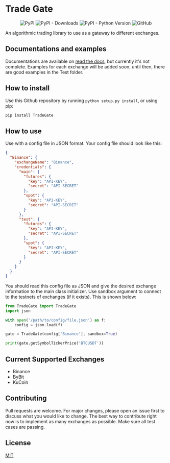 # Trade Gate

<div align="center">

![PyPI](https://img.shields.io/pypi/v/TradeGate?style=flat-square)
![PyPI - Downloads](https://img.shields.io/pypi/dm/TradeGate)
![PyPI - Python Version](https://img.shields.io/pypi/pyversions/TradeGate?style=flat-square)
![GitHub](https://img.shields.io/github/license/rastins/tradegate?style=flat-square)

</div>

An algorithmic trading library to use as a gateway to different exchanges.

## Documentations and examples

Documentations are available on [read the docs](https://tradegate.readthedocs.io), but currently it's not complete.
Examples for each exchange will be added soon, until then, there are good examples in the Test folder.

## How to install

Use this Github repository by running ```python setup.py install```, or using pip:

```bash
pip install TradeGate
```

## How to use

Use with a config file in JSON format. Your config file should look like this:

```json
{
  "Binance": {
    "exchangeName": "Binance",
    "credentials": {
      "main": {
        "futures": {
          "key": "API-KEY",
          "secret": "API-SECRET"
        },
        "spot": {
          "key": "API-KEY",
          "secret": "API-SECRET"
        }
      },
      "test": {
        "futures": {
          "key": "API-KEY",
          "secret": "API-SECRET"
        },
        "spot": {
          "key": "API-KEY",
          "secret": "API-SECRET"
        }
      }
    }
  }
}
```

You should read this config file as JSON and give the desired exchange information to the main class initializer. Use
sandbox argument to connect to the testnets of exchanges (if it exists). This is shown below:

```python
from TradeGate import TradeGate
import json

with open('/path/to/config/file.json') as f:
    config = json.load(f)

gate = TradeGate(config['Binance'], sandbox=True)

print(gate.getSymbolTickerPrice('BTCUSDT'))
```

## Current Supported Exchanges

- Binance
- ByBit
- KuCoin

## Contributing

Pull requests are welcome. For major changes, please open an issue first to discuss what you would like to change. The
best way to contribute right now is to implement as many exchanges as possible. Make sure all test cases are passing.

## License

[MIT](https://choosealicense.com/licenses/mit/)

